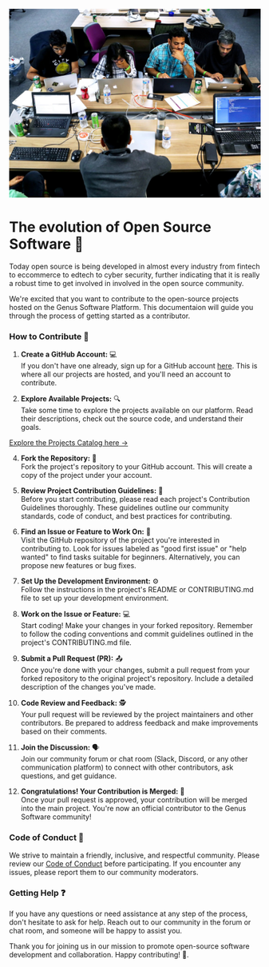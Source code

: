 ![Tech Quests Card](projects.jpg)
<a name="readme-top"></a>

# The evolution of Open Source Software 🚀

Today open source is being developed in almost every industry from fintech to eccommerce to edtech to cyber security, further indicating
that it is really a robust time to get involved in involved in the open source community.

We're excited that you want to contribute to the open-source projects hosted on the Genus Software Platform. This documentaion will guide you through the process of getting started as a contributor.

### How to Contribute 🤝

1. **Create a GitHub Account:** 💻<br>
   If you don't have one already, sign up for a GitHub account [here](https://github.com/join). This is where all our projects are hosted, and you'll need an account to contribute.

2. **Explore Available Projects:** 🔍<br>
   Take some time to explore the projects available on our platform. Read their descriptions, check out the source code, and understand their goals.

[Explore the Projects Catalog here → ](os-projects.md)

4. **Fork the Repository:** 🍴<br>
   Fork the project's repository to your GitHub account. This will create a copy of the project under your account.

5. **Review Project Contribution Guidelines:** 📜<br>
   Before you start contributing, please read each project's Contribution Guidelines thoroughly. These guidelines outline our community standards, code of conduct, and best practices for contributing.

6. **Find an Issue or Feature to Work On:** 🎯<br>
   Visit the GitHub repository of the project you're interested in contributing to. Look for issues labeled as "good first issue" or "help wanted" to find tasks suitable for beginners. Alternatively, you can propose new features or bug fixes.

7. **Set Up the Development Environment:** ⚙️<br>
   Follow the instructions in the project's README or CONTRIBUTING.md file to set up your development environment.

8. **Work on the Issue or Feature:** 💻<br>
   Start coding! Make your changes in your forked repository. Remember to follow the coding conventions and commit guidelines outlined in the project's CONTRIBUTING.md file.

9. **Submit a Pull Request (PR):** 📤<br>
   Once you're done with your changes, submit a pull request from your forked repository to the original project's repository. Include a detailed description of the changes you've made.

10. **Code Review and Feedback:** 🕵️<br>
   Your pull request will be reviewed by the project maintainers and other contributors. Be prepared to address feedback and make improvements based on their comments.

11. **Join the Discussion:** 🗣️<br>
   Join our community forum or chat room (Slack, Discord, or any other communication platform) to connect with other contributors, ask questions, and get guidance.

12. **Congratulations! Your Contribution is Merged:** 🎉<br>
   Once your pull request is approved, your contribution will be merged into the main project. You're now an official contributor to the Genus Software community!

### Code of Conduct 📜

We strive to maintain a friendly, inclusive, and respectful community. Please review our [Code of Conduct](CODE_OF_CONDUCT.md) before participating. If you encounter any issues, please report them to our community moderators.

### Getting Help ❓

If you have any questions or need assistance at any step of the process, don't hesitate to ask for help. Reach out to our community in the forum or chat room, and someone will be happy to assist you.

Thank you for joining us in our mission to promote open-source software development and collaboration. Happy contributing! 🎉.

